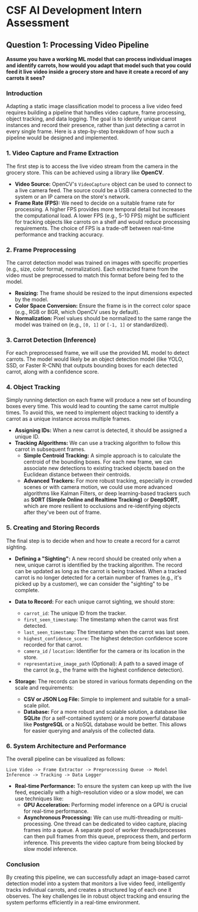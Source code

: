 # CSF AI Development Intern Assessment

## Question 1: Processing Video Pipeline

**Assume you have a working ML model that can process individual images and identify carrots, how would you adapt that model such that you could feed it live video inside a grocery store and have it create a record of any carrots it sees?**

### Introduction

Adapting a static image classification model to process a live video feed requires building a pipeline that handles video capture, frame processing, object tracking, and data logging. The goal is to identify unique carrot instances and record their presence, rather than just detecting a carrot in every single frame. Here is a step-by-step breakdown of how such a pipeline would be designed and implemented.

### 1. Video Capture and Frame Extraction

The first step is to access the live video stream from the camera in the grocery store. This can be achieved using a library like **OpenCV**.

-   **Video Source:** OpenCV's `VideoCapture` object can be used to connect to a live camera feed. The source could be a USB camera connected to the system or an IP camera on the store's network.
-   **Frame Rate (FPS):** We need to decide on a suitable frame rate for processing. A higher FPS provides more temporal detail but increases the computational load. A lower FPS (e.g., 5-10 FPS) might be sufficient for tracking objects like carrots on a shelf and would reduce processing requirements. The choice of FPS is a trade-off between real-time performance and tracking accuracy.

### 2. Frame Preprocessing

The carrot detection model was trained on images with specific properties (e.g., size, color format, normalization). Each extracted frame from the video must be preprocessed to match this format before being fed to the model.

-   **Resizing:** The frame should be resized to the input dimensions expected by the model.
-   **Color Space Conversion:** Ensure the frame is in the correct color space (e.g., RGB or BGR, which OpenCV uses by default).
-   **Normalization:** Pixel values should be normalized to the same range the model was trained on (e.g., `[0, 1]` or `[-1, 1]` or standardized).

### 3. Carrot Detection (Inference)

For each preprocessed frame, we will use the provided ML model to detect carrots. The model would likely be an object detection model (like YOLO, SSD, or Faster R-CNN) that outputs bounding boxes for each detected carrot, along with a confidence score.

### 4. Object Tracking

Simply running detection on each frame will produce a new set of bounding boxes every time. This would lead to counting the same carrot multiple times. To avoid this, we need to implement object tracking to identify a carrot as a unique instance across multiple frames.

-   **Assigning IDs:** When a new carrot is detected, it should be assigned a unique ID.
-   **Tracking Algorithms:** We can use a tracking algorithm to follow this carrot in subsequent frames.
    -   **Simple Centroid Tracking:** A simple approach is to calculate the centroid of the bounding boxes. For each new frame, we can associate new detections to existing tracked objects based on the Euclidean distance between their centroids.
    -   **Advanced Trackers:** For more robust tracking, especially in crowded scenes or with camera motion, we could use more advanced algorithms like Kalman Filters, or deep learning-based trackers such as **SORT (Simple Online and Realtime Tracking)** or **DeepSORT**, which are more resilient to occlusions and re-identifying objects after they've been out of frame.

### 5. Creating and Storing Records

The final step is to decide when and how to create a record for a carrot sighting.

-   **Defining a "Sighting":** A new record should be created only when a new, unique carrot is identified by the tracking algorithm. The record can be updated as long as the carrot is being tracked. When a tracked carrot is no longer detected for a certain number of frames (e.g., it's picked up by a customer), we can consider the "sighting" to be complete.

-   **Data to Record:** For each unique carrot sighting, we should store:

    -   `carrot_id`: The unique ID from the tracker.
    -   `first_seen_timestamp`: The timestamp when the carrot was first detected.
    -   `last_seen_timestamp`: The timestamp when the carrot was last seen.
    -   `highest_confidence_score`: The highest detection confidence score recorded for that carrot.
    -   `camera_id` / `location`: Identifier for the camera or its location in the store.
    -   `representative_image_path` (Optional): A path to a saved image of the carrot (e.g., the frame with the highest confidence detection).

-   **Storage:** The records can be stored in various formats depending on the scale and requirements:
    -   **CSV or JSON Log File:** Simple to implement and suitable for a small-scale pilot.
    -   **Database:** For a more robust and scalable solution, a database like **SQLite** (for a self-contained system) or a more powerful database like **PostgreSQL** or a NoSQL database would be better. This allows for easier querying and analysis of the collected data.

### 6. System Architecture and Performance

The overall pipeline can be visualized as follows:

```
Live Video -> Frame Extractor -> Preprocessing Queue -> Model Inference -> Tracking -> Data Logger
```

-   **Real-time Performance:** To ensure the system can keep up with the live feed, especially with a high-resolution video or a slow model, we can use techniques like:
    -   **GPU Acceleration:** Performing model inference on a GPU is crucial for real-time performance.
    -   **Asynchronous Processing:** We can use multi-threading or multi-processing. One thread can be dedicated to video capture, placing frames into a queue. A separate pool of worker threads/processes can then pull frames from this queue, preprocess them, and perform inference. This prevents the video capture from being blocked by slow model inference.

### Conclusion

By creating this pipeline, we can successfully adapt an image-based carrot detection model into a system that monitors a live video feed, intelligently tracks individual carrots, and creates a structured log of each one it observes. The key challenges lie in robust object tracking and ensuring the system performs efficiently in a real-time environment.
